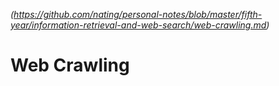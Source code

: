 
*(https://github.com/nating/personal-notes/blob/master/fifth-year/information-retrieval-and-web-search/web-crawling.md)*

# Web Crawling
